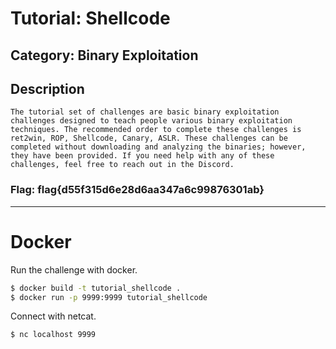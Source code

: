 # Tutorial: Shellcode

## Category: Binary Exploitation

## Description
```
The tutorial set of challenges are basic binary exploitation challenges designed to teach people various binary exploitation techniques. The recommended order to complete these challenges is ret2win, ROP, Shellcode, Canary, ASLR. These challenges can be completed without downloading and analyzing the binaries; however, they have been provided. If you need help with any of these challenges, feel free to reach out in the Discord.
```

### Flag: flag{d55f315d6e28d6aa347a6c99876301ab}

---
# Docker
Run the challenge with docker.  
```bash
$ docker build -t tutorial_shellcode .
$ docker run -p 9999:9999 tutorial_shellcode
```
Connect with netcat.
```bash
$ nc localhost 9999
```
